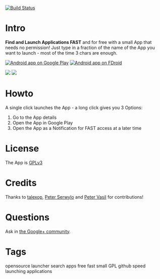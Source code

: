 [![Build Status](https://snap-ci.com/ligi/FAST/branch/master/build_image)](https://snap-ci.com/ligi/FAST/branch/master)

Intro
=====

**Find and Launch Applications FAST** and for free with a small App that needs no permission!
Just type in a fraction of the name of the App you want to launch - most of the time 3 chars are enough.

[![Android app on Google Play](http://ligi.de/img/play_badge.png)](https://play.google.com/store/apps/details?id=org.ligi.fast)
[![Android app on FDroid](http://ligi.de/img/fdroid_badge.png)](https://f-droid.org/repository/browse/?fdid=org.ligi.fast)

<img src="https://raw.github.com/ligi/FAST/master/promo/512x512.png"/>
<img src="https://raw.github.com/ligi/FAST/master/promo/qr_googleplay.png"/>

Howto
=====

A single click launches the App - a long click gives you 3 Options:
 1. Go to the App details
 2. Open the App in Google Play
 3. Open the App as a Notification for FAST access at a later time


License
=======

The App is <a href="http://gplv3.fsf.org/">GPLv3</a>

Credits
=======

Thanks to  <a href="https://github.com/talexop">talexop</a>, <a href="https://github.com/pserwylo">Peter Serwylo</a> and <a href="http://www.petervasil.net">Peter Vasil</a> for contributions!

Questions
=========

Ask in <a href="https://plus.google.com/communities/112187848303586328902">the Google+ community</a>.

Tags
====

opensource launcher search apps free fast small GPL github speed launching applications
